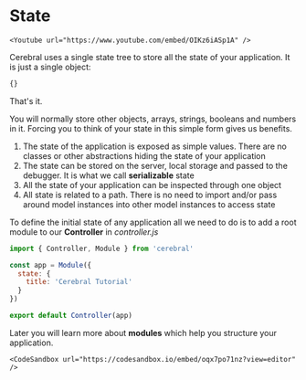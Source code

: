 # State

```marksy
<Youtube url="https://www.youtube.com/embed/OIKz6iASp1A" />
```

Cerebral uses a single state tree to store all the state of your application. It is just a single object:

```js
{}
```

That's it.

You will normally store other objects, arrays, strings, booleans and numbers in it. Forcing you to think of your state in this simple form gives us benefits.

1. The state of the application is exposed as simple values. There are no classes or other abstractions hiding the state of your application
2. The state can be stored on the server, local storage and passed to the debugger. It is what we call **serializable** state
3. All the state of your application can be inspected through one object
4. All state is related to a path. There is no need to import and/or pass around model instances into other model instances to access state

To define the initial state of any application all we need to do is to add a root module to our **Controller** in *controller.js*


```js
import { Controller, Module } from 'cerebral'

const app = Module({
  state: {
    title: 'Cerebral Tutorial'
  }
})

export default Controller(app)
```

Later you will learn more about **modules** which help you structure your application.

```marksy
<CodeSandbox url="https://codesandbox.io/embed/oqx7po71nz?view=editor" />
```